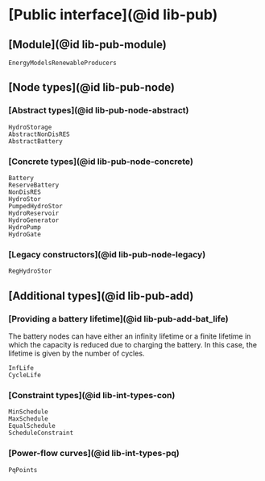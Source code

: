 # [Public interface](@id lib-pub)

## [Module](@id lib-pub-module)

```@docs
EnergyModelsRenewableProducers
```

## [Node types](@id lib-pub-node)

### [Abstract types](@id lib-pub-node-abstract)

```@docs
HydroStorage
AbstractNonDisRES
AbstractBattery
```

### [Concrete types](@id lib-pub-node-concrete)

```@docs
Battery
ReserveBattery
NonDisRES
HydroStor
PumpedHydroStor
HydroReservoir
HydroGenerator
HydroPump
HydroGate
```

### [Legacy constructors](@id lib-pub-node-legacy)

```@docs
RegHydroStor
```

## [Additional types](@id lib-pub-add)

### [Providing a battery lifetime](@id lib-pub-add-bat_life)

The battery nodes can have either an infinity lifetime or a finite lifetime in which the capacity is reduced due to charging the battery.
In this case, the lifetime is given by the number of cycles.

```@docs
InfLife
CycleLife
```

### [Constraint types](@id lib-int-types-con)

```@docs
MinSchedule
MaxSchedule
EqualSchedule
ScheduleConstraint
```

### [Power-flow curves](@id lib-int-types-pq)

```@docs
PqPoints
```
